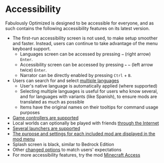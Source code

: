 # Accessibility

Fabulously Optimized is designed to be accessible for everyone, and as such contains the following accessibility features on its latest version.

* The first-run accessibility screen is not used, to make setup smoother and faster. Instead, users can continue to take advantage of the menu keyboard support.
  * Languages screen can be accessed by pressing `→` (right arrow) `Enter`. 
  * Accessibility screen can be accessed by pressing `←` `←` (left arrow twice) `Enter`.
  * Narrator can be directly enabled by pressing `Ctrl` + `B`.
* Users can search for and select [multiple languages](language-support.md)
  * User's native language is automatically applied (where supported)
  * Selecting multiple languages is useful for users who know several, and for languages with variants (like Spanish), to ensure mods are translated as much as possible
  * Items have the original names on their tooltips for command usage purposes
* [Game controllers are supported](disclaimers.md)
* Local worlds can optionally be played with friends [through the Internet](disclaimers.md)
* [Several launchers are supported](install-instructions.md)
* [The purpose and settings for each included mod are displayed in the mod menu](changed-options.md#resource-packs)
* Splash screen is black, similar to Bedrock Edition
* Other [changed options](changed-options.md) to match users' expectations
* For more accessibility features, try the mod [Minecraft Access](https://modrinth.com/mod/minecraft-access/)
